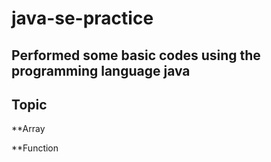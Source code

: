 # java-se-practice
## Performed some basic codes using the programming language java
## Topic
**Array

**Function
